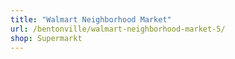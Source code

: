 ```yaml
---
title: "Walmart Neighborhood Market"
url: /bentonville/walmart-neighborhood-market-5/
shop: Supermarkt
---
```


